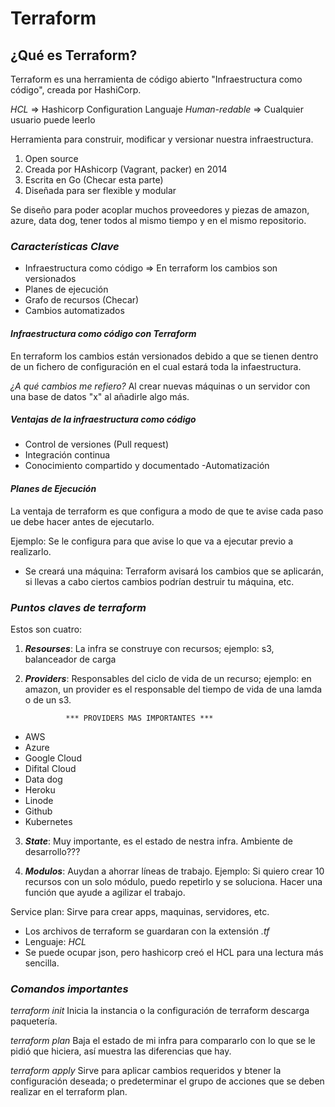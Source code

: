 # Terraform

## ¿Qué es Terraform?

Terraform es una herramienta de código abierto "Infraestructura como código", creada por HashiCorp.

*HCL* => Hashicorp Configuration Languaje
*Human-redable* => Cualquier usuario puede leerlo

Herramienta para construir, modificar y versionar nuestra infraestructura.

1. Open source
2. Creada por HAshicorp (Vagrant, packer) en 2014
3. Escrita en Go (Checar esta parte)
4. Diseñada para ser flexible y modular

Se diseño para poder acoplar muchos proveedores y piezas de amazon, azure, data dog, tener todos al mismo tiempo y en el mismo repositorio.

###   *Características Clave*

- Infraestructura como código => En terraform los cambios son versionados
- Planes de ejecución
- Grafo de recursos (Checar)
- Cambios automatizados


####  ***Infraestructura como código con Terraform***

En terraform los cambios están versionados debido a que se tienen dentro de un fichero de configuración en el cual estará toda la infaestructura.

*¿A qué cambios me refiero?*
Al crear nuevas máquinas o un servidor con una base de datos "x" al añadirle algo más.

##### *Ventajas de la infraestructura como código*

- Control de versiones (Pull request)
- Integración continua
- Conocimiento compartido y documentado
-Automatización

#### ***Planes de Ejecución***

La ventaja de terraform es que configura a modo de que te avise cada paso ue debe hacer antes de ejecutarlo.

Ejemplo:
Se le configura para que avise lo que va a ejecutar previo a realizarlo.
- Se creará una máquina:
Terraform avisará los cambios que se aplicarán, si llevas a cabo ciertos cambios podrían destruir tu máquina, etc.

### ***Puntos claves de terraform***

Estos son cuatro:

1. ***Resourses***: 
La infra se construye con recursos; ejemplo: s3, balanceador de carga

2. ***Providers***: 
Responsables del ciclo de vida de un recurso; ejemplo: en amazon, un provider es el responsable del tiempo de vida de una lamda o de un s3.

                *** PROVIDERS MAS IMPORTANTES ***

- AWS
- Azure
- Google Cloud
- Difital Cloud
- Data dog
- Heroku
- Linode
- Github
- Kubernetes

3. ***State***: Muy importante, es el estado de nestra infra. Ambiente de desarrollo???

4. ***Modulos***: Auydan a ahorrar líneas de trabajo.
Ejemplo: Si quiero crear 10 recursos con un solo módulo, puedo repetirlo y se soluciona.
Hacer una función que ayude a agilizar el trabajo.

Service plan: Sirve para crear apps, maquinas, servidores, etc.
- Los archivos de terraform se guardaran con la extensión *.tf*
- Lenguaje: *HCL*
- Se puede ocupar json, pero hashicorp creó el HCL para una lectura más sencilla.

### ***Comandos importantes***

*terraform init*
Inicia la instancia o la configuración de terraform descarga paquetería.

*terraform plan* 
Baja el estado de mi infra para compararlo con lo que se le pidió que hiciera, así muestra las diferencias que hay.

*terraform apply*
Sirve para aplicar cambios requeridos y btener la configuración deseada; o predeterminar el grupo de acciones que se deben realizar en el terraform plan.

